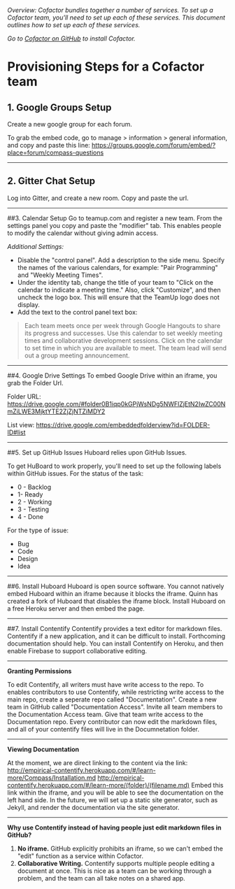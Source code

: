   
  

*Overview: Cofactor bundles together a number of services. To set up a Cofactor team, you'll need to set up each of these services. This document outlines how to set up each of these services.*
  
  
*Go to [Cofactor on GitHub](https://github.com/empirical-org/cofactor) to install Cofactor.*
  
  
# Provisioning Steps for a Cofactor team
  
## 1. Google Groups Setup
Create a new google group for each forum. 
  
To grab the embed code, go to manage > information > general information, and copy and paste this line:
https://groups.google.com/forum/embed/?place=forum/compass-questions

---

## 2. Gitter Chat Setup
Log into Gitter, and create a new room. Copy and paste the url.  

---
  
##3. Calendar Setup
Go to teamup.com and register a new team. From the settings panel you copy and paste the "modifier" tab. This enables people to modify the calendar without giving admin access. 
 
*Additional Settings:*
- Disable the "control panel". Add a description to the side menu. 
Specify the names of the various calendars, for example: "Pair Programming" and "Weekly Meeting Times".
- Under the identity tab, change the title of your team to "Click on the calendar to indicate a meeting time." Also, click "Customize", and then uncheck the logo box. This will ensure that the TeamUp logo does not display.
- Add the text to the control panel text box:
> Each team meets once per week through Google Hangouts to share its progress and successes. Use this calendar to set weekly meeting times and collaborative development sessions. Click on the calendar to set time in which you are available to meet. The team lead will send out a group meeting announcement.

---  

##4. Google Drive Settings
To embed Google Drive within an iframe, you grab the Folder Url. 

Folder URL:
https://drive.google.com/#folder0B1iqp0kGPjWsNDg5NWFlZjEtN2IwZC00NmZiLWE3MjktYTE2ZjZjNTZiMDY2

List view:
https://drive.google.com/embeddedfolderview?id=FOLDER-ID#list

---  

##5. Set up GitHub Issues
Huboard relies upon GitHub Issues. 

To get HuBoard to work properly, you'll need to set up the following labels within GitHub issues. 
For the status of the task:
- 0 - Backlog 
- 1- Ready
- 2 - Working
- 3 - Testing
- 4 - Done

For the type of issue:
- Bug
- Code
- Design
- Idea

---  

##6. Install Huboard
Huboard is open source software. You cannot natively embed Huboard within an iframe because it blocks the iframe. Quinn has created a fork of Huboard that disables the iframe block. Install Huboard on a free Heroku server and then embed the page. 

---  

##7. Install Contentify
Contentify provides a text editor for markdown files. Contentify if a new application, and it can be difficult to install. Forthcoming documentation should help. You can install Contentify on Heroku, and then enable Firebase to support collaborative editing. 


---

**Granting Permissions**

To edit Contentify, all writers must have write access to the repo. To enables contributors to use Contentify, while restricting write access to the main repo, create a seperate repo called "Documentation". Create a new team in GitHub called "Documentation Access". Invite all team members to the Documentation Access team. Give that team write access to the Documentation repo. Every contributor can now edit the markdown files, and all of your contentify files will live in the Documnetation folder. 

--- 

**Viewing Documentation**

At the moment, we are direct linking to the content via the link:
    http://empirical-contentify.herokuapp.com/#/learn-more/Compass/Installation.md
    http://empirical-contentify.herokuapp.com/#/learn-more/(folder)/(filename.md)
Embed this link within the iframe, and you will be able to see the documentation on the left hand side. In the future, we will set up a static site generator, such as Jekyll, and render the documentation via the site generator.    

--- 

**Why use Contentify instead of having people just edit markdown files in GitHub?**

1. **No iframe.** GitHub explicitly prohibits an iframe, so we can't embed the "edit" function as a service within Cofactor.
2. **Collaborative Writing.** Contentify supports multiple people editing a document at once. This is nice as a team can be working through a problem, and the team can all take notes on a shared app.
